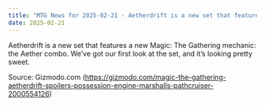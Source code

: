 ```yaml
---
title: "MTG News for 2025-02-21 - Aetherdrift is a new set that features a new Magic..."
date: 2025-02-21
---
```


Aetherdrift is a new set that features a new Magic: The Gathering mechanic: the Aether combo. We’ve got our first look at the set, and it’s looking pretty sweet.

Source: Gizmodo.com (https://gizmodo.com/magic-the-gathering-aetherdrift-spoilers-possession-engine-marshalls-pathcruiser-2000554126)
